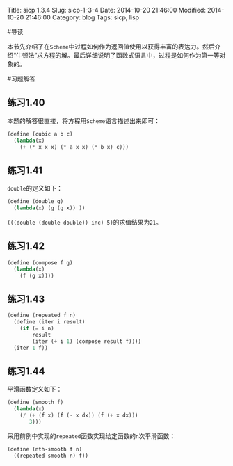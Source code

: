 Title: sicp 1.3.4
Slug: sicp-1-3-4
Date: 2014-10-20 21:46:00
Modified: 2014-10-20 21:46:00
Category: blog
Tags: sicp, lisp

#导读

本节先介绍了在`Scheme`中过程如何作为返回值使用以获得丰富的表达力。然后介绍“牛顿法”求方程的解。最后详细说明了函数式语言中，过程是如何作为第一等对象的。

#习题解答

## 练习1.40

本题的解答很直接，将方程用`Scheme`语言描述出来即可：

``` Scheme
(define (cubic a b c)
  (lambda(x)
    (+ (* x x x) (* a x x) (* b x) c)))
```

## 练习1.41

`double`的定义如下：
``` Scheme
(define (double g)
  (lambda(x) (g (g x)) ))
```
`(((double (double double)) inc) 5)`的求值结果为`21`。

## 练习1.42

``` Scheme
(define (compose f g)
  (lambda(x)
    (f (g x))))
```

## 练习1.43

``` Scheme
(define (repeated f n)
  (define (iter i result)
    (if (= i n)
        result
        (iter (+ i 1) (compose result f))))
  (iter 1 f))
```

## 练习1.44

平滑函数定义如下：
``` Scheme
(define (smooth f)
  (lambda(x)
    (/ (+ (f x) (f (- x dx)) (f (+ x dx)))
       3)))
```

采用前例中实现的`repeated`函数实现给定函数的`n`次平滑函数：

``` Scheme
(define (nth-smooth f n)
  ((repeated smooth n) f))
```
